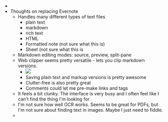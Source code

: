 - 
- Thoughts on replacing Evernote
    - Handles many different types of text files
        - plain text
        - markdown
        - rich text
        - HTML
        - Formatted note (not sure what this is)
        - Sheet (not sure what this is
    - Markdown editing modes: source, preview, split-pane
    - Web clipper seems pretty versatile - lets you clip markdown versions.
        - ![](https://firebasestorage.googleapis.com/v0/b/firescript-577a2.appspot.com/o/imgs%2Fapp%2Fbbchase%2FFn0XBDSohv.png?alt=media&token=b5960ef4-0ce6-456f-93de-adf8f6faf10a)
        - Saving plain text and markup versions is pretty awesome
        - Clutter-free is also pretty great
        - Comments could let me pre-make links and tags
    - It feels a bit clunky. The interface is very busy and I often feel like I can't find the thing I'm looking for
    - I'm not sure how well OCR works. Seems to be great for PDFs, but I'm not sure about finding text in images. Maybe I just need to fiddle.
    - 
